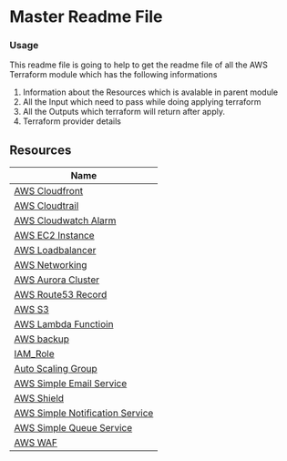 # Master Readme File

### Usage
This readme file is going to help to get the readme file of all the AWS Terraform module which has the following informations
   1.  Information about the Resources which is avalable in parent module
   2.  All the Input which need to pass while doing applying terraform
   3.  All the Outputs which terraform will return after apply.
   4.  Terraform provider details

## Resources

| Name |
|------|
| [AWS Cloudfront](https://github.com/MangoAppsInc/mango-terraform/blob/feature_main/aws/modules/cloudfront/README.md) |
| [AWS Cloudtrail](https://github.com/MangoAppsInc/mango-terraform/blob/feature_main/aws/modules/cloudtrail/README.md) |
| [AWS Cloudwatch Alarm](https://github.com/MangoAppsInc/mango-terraform/blob/feature_main/aws/modules/cw-metric-alarms/README.md) |
| [AWS EC2 Instance](https://github.com/MangoAppsInc/mango-terraform/blob/feature_main/aws/modules/ec2/README.md) |
| [AWS Loadbalancer](https://github.com/MangoAppsInc/mango-terraform/tree/feature_main/aws/modules/elb) |
| [AWS Networking](https://github.com/MangoAppsInc/mango-terraform/blob/feature_main/aws/modules/network/README.md) |
| [AWS Aurora Cluster](https://github.com/MangoAppsInc/mango-terraform/tree/feature_main/aws/modules/rds-aurora/README.md) |
| [AWS Route53 Record](https://github.com/MangoAppsInc/mango-terraform/blob/feature_main/aws/modules/route53/records/README.md) |
| [AWS S3](https://github.com/MangoAppsInc/mango-terraform/blob/feature_main/aws/modules/s3/README.md) |
| [AWS Lambda Functioin](https://github.com/MangoAppsInc/mango-terraform/blob/feature_main/aws/modules/lambda/README.md) |
| [AWS backup](https://github.com/MangoAppsInc/mango-terraform/tree/feature_main/aws/modules/backup#readme) |
| [IAM_Role](https://github.com/MangoAppsInc/mango-terraform/blob/feature_main/aws/modules/IAM-Role/README.md) |
| [Auto Scaling Group](https://github.com/MangoAppsInc/mango-terraform/blob/feature_main/aws/modules/asg/README.md) |
| [AWS Simple Email Service ](https://github.com/MangoAppsInc/mango-terraform/blob/feature_main/aws/modules/ses/README.md) |
| [AWS Shield](https://github.com/MangoAppsInc/mango-terraform/blob/feature_main/aws/modules/shield/README.md) | 
| [AWS Simple Notification Service](https://github.com/MangoAppsInc/mango-terraform/blob/feature_main/aws/modules/sns/README.md) | 
| [AWS Simple Queue Service](https://github.com/MangoAppsInc/mango-terraform/blob/feature_main/aws/modules/sqs/README.md) | 
| [AWS WAF](https://github.com/MangoAppsInc/mango-terraform/blob/feature_main/aws/modules/waf/README.md) | 
